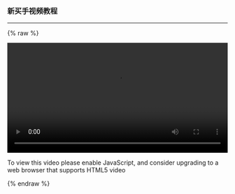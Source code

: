 ### 新买手视频教程

---



{% raw %}

<video id="my-video" class="video-js" controls preload="auto" width="100%"
poster="" data-setup='{"aspectRatio":"16:9"}'>
  <source src="assets/videos/appleyu1.mp4" type='video/mp4' >
  <p class="vjs-no-js">
    To view this video please enable JavaScript, and consider upgrading to a web browser that supports HTML5 video
  </p>
</video>

{% endraw %}